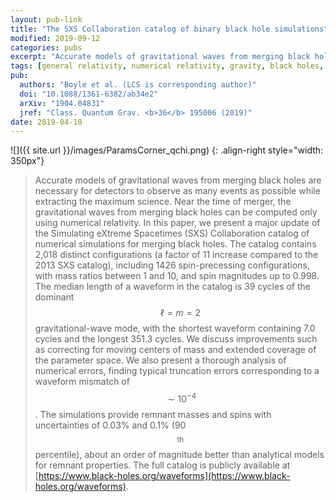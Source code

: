 ```yaml
---
layout: pub-link
title: "The SXS Collaboration catalog of binary black hole simulations"
modified: 2019-09-12
categories: pubs
excerpt: "Accurate models of gravitational waves from merging black holes are necessary for detectors to observe as many events as possible while extracting the maximum science"
tags: [general relativity, numerical relativity, gravity, black holes, code, SXS]
pub:
  authors: "Boyle et al. (LCS is corresponding author)"
  doi: "10.1088/1361-6382/ab34e2"
  arXiv: "1904.04831"
  jref: "Class. Quantum Grav. <b>36</b> 195006 (2019)"
date: 2019-04-10
---
```


![]({{ site.url }}/images/ParamsCorner_qchi.png)
{: .align-right style="width: 350px"}
> Accurate models of gravitational waves from merging black holes are
> necessary for detectors to observe as many events as possible while
> extracting the maximum science. Near the time of merger, the
> gravitational waves from merging black holes can be computed only
> using numerical relativity. In this paper, we present a major update
> of the Simulating eXtreme Spacetimes (SXS) Collaboration catalog of
> numerical simulations for merging black holes. The catalog contains
> 2,018 distinct configurations (a factor of 11 increase compared to
> the 2013 SXS catalog), including 1426 spin-precessing
> configurations, with mass ratios between 1 and 10, and spin
> magnitudes up to 0.998. The median length of a waveform in the
> catalog is 39 cycles of the dominant $$\ell=m=2$$ gravitational-wave
> mode, with the shortest waveform containing 7.0 cycles and the
> longest 351.3 cycles. We discuss improvements such as correcting for
> moving centers of mass and extended coverage of the parameter
> space. We also present a thorough analysis of numerical errors,
> finding typical truncation errors corresponding to a waveform
> mismatch of $$\sim 10^{-4}$$. The simulations provide remnant masses
> and spins with uncertainties of 0.03% and 0.1% (90$$^{\text{th}}$$
> percentile), about an order of magnitude better than analytical
> models for remnant properties. The full catalog is publicly
> available at [https://www.black-holes.org/waveforms](https://www.black-holes.org/waveforms).
